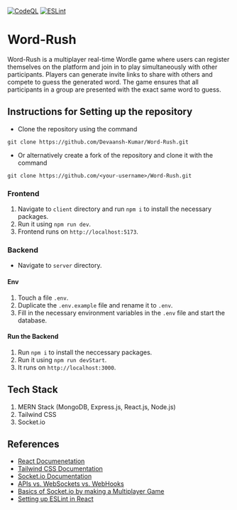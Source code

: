 [![CodeQL](https://github.com/helios2003/Word-Rush/actions/workflows/main.yml/badge.svg)](https://github.com/helios2003/Word-Rush/actions/workflows/main.yml)
[![ESLint](https://github.com/Devaansh-Kumar/Word-Rush/actions/workflows/eslint.yml/badge.svg)](https://github.com/Devaansh-Kumar/Word-Rush/actions/workflows/eslint.yml)

# Word-Rush
Word-Rush is a multiplayer real-time Wordle game where users can register themselves on the platform and join in to play simultaneously with other participants. Players can generate invite links to share with others and compete to guess the generated word. The game ensures that all participants in a group are presented with the exact same word to guess. 

## Instructions for Setting up the repository
* Clone the repository using the command
```
git clone https://github.com/Devaansh-Kumar/Word-Rush.git
```
* Or alternatively create a fork of the repository and clone it with the command
```
git clone https://github.com/<your-username>/Word-Rush.git
```
### Frontend
1. Navigate to `client` directory and run `npm i` to install the necessary packages.
2. Run it using `npm run dev`.
3. Frontend runs on `http://localhost:5173`.

### Backend
* Navigate to `server` directory.

#### Env
1. Touch a file `.env`.
2. Duplicate the `.env.example` file and rename it to `.env`.
3. Fill in the necessary environment variables in the `.env` file and start the database.

#### Run the Backend
1. Run `npm i` to install the neccessary packages.
2. Run it using `npm run devStart`.
3. It runs on `http://localhost:3000`.

## Tech Stack
1. MERN Stack (MongoDB, Express.js, React.js, Node.js)
2. Tailwind CSS
3. Socket.io

## References
* [React Documenetation](https://react.dev/learn)
* [Tailwind CSS Documentation](https://v2.tailwindcss.com/docs)
* [Socket.io Documentation](https://socket.io/docs/v4/)
* [APIs vs. WebSockets vs. WebHooks](https://blog.bitsrc.io/apis-vs-websockets-vs-webhooks-what-to-choose-5942b73aeb9b)
* [Basics of Socket.io by making a Multiplayer Game](https://dev.to/nitdgplug/learn-the-basics-of-socket-io-by-making-a-multiplayer-game-394g)
* [Setting up ESLint in React](https://medium.com/@RossWhitehouse/setting-up-eslint-in-react-c20015ef35f7)